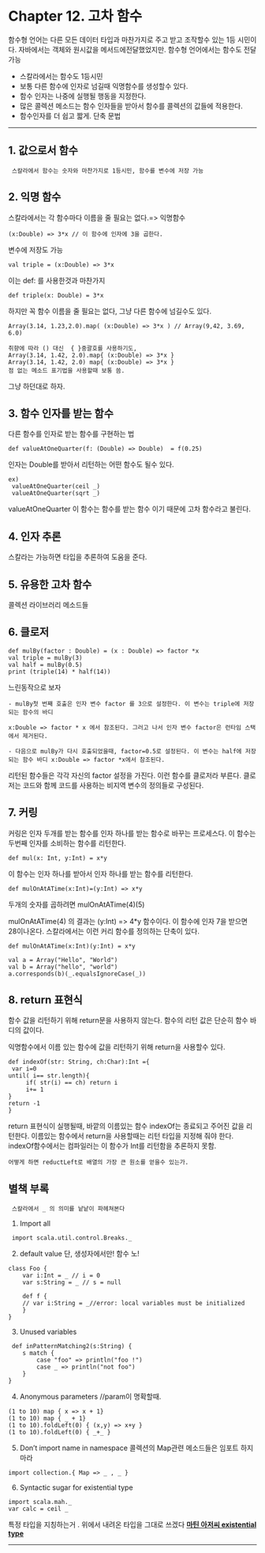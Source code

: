 # Chapter 12. 고차 함수

함수형 언어는 다른 모든 데이터 타입과 마찬가지로 주고 받고 조작할수 있는 1등 시민이다.
자바에서는 객체와 원시값을 메서드에전달했었지만.
함수형 언어에서는 함수도 전달 가능


- 스칼라에서는 함수도 1등시민
- 보통 다른 함수에 인자로 넘길때 익명함수를 생성할수 있다.
- 함수 인자는 나중에 실행될 행동을 지정한다.
- 많은 콜렉션 메소드는 함수 인자들을 받아서 함수를 콜렉션의 값들에 적용한다.
- 함수인자를 더 쉽고 짧게. 단축 문법

<hr />



## 1. 값으로서 함수
```
 스칼라에서 함수는 숫자와 마찬가지로 1등시민, 함수를 변수에 저장 가능
```


## 2. 익명 함수
스칼라에서는 각 함수마다 이름을 줄 필요는 없다.=> 익명함수
```
(x:Double) => 3*x // 이 함수에 인자에 3을 곱한다.
```

변수에 저장도 가능
```
val triple = (x:Double) => 3*x
```

이는 def: 를 사용한것과 마찬가지
```
def triple(x: Double) = 3*x
```

하지만 꼭 함수 이름을 줄 필요는 없다, 그냥 다른 함수에 넘길수도 있다.

```
Array(3.14, 1.23,2.0).map( (x:Double) => 3*x ) // Array(9,42, 3.69, 6.0)
```


```
취향에 따라 () 대신  { }중괄호를 사용하기도,
Array(3.14, 1.42, 2.0).map{ (x:Double) => 3*x }
Array(3.14, 1.42, 2.0) map{ (x:Double) => 3*x }
점 없는 메소드 표기법을 사용할때 보통 씀.
```
그냥 하던대로 하자.


## 3. 함수 인자를 받는 함수

다른 함수를 인자로 받는 함수를 구현하는 법
```
def valueAtOneQuarter(f: (Double) => Double)  = f(0.25)
```

인자는 Double를 받아서 리턴하는 어떤 함수도 될수 있다.
```
ex)
 valueAtOneQuarter(ceil _)
 valueAtOneQuarter(sqrt _)

```

valueAtOneQuarter 이 함수는 함수를 받는 함수 이기 때문에 고차 함수라고 불린다.

## 4. 인자 추론

스칼라는 가능하면 타입을 추론하여 도움을 준다.

## 5. 유용한 고차 함수

콜렉션 라이브러리 메소드들

## 6. 클로저
```
def mulBy(factor : Double) = (x : Double) => factor *x
val triple = mulBy(3)
val half = mulBy(0.5)
print (triple(14) * half(14))

```
느린동작으로 보자

```
- mulBy첫 번째 호출은 인자 변수 factor 를 3으로 설정한다. 이 변수는 triple에 저장되는 함수의 바디

x:Double => factor * x 에서 참조된다. 그러고 나서 인자 변수 factor은 런타임 스택에서 제거된다.

- 다음으로 mulBy가 다시 호출되었을때, factor=0.5로 설정된다. 이 변수는 half에 저장되는 함수 바디 x:Double => factor *x에서 참조된다.

```

리턴된 함수들은 각각 자신의 factor 설정을 가진다.
이런 함수를 클로저라 부른다.
클로저는 코드와 함께 코드를 사용하는 비지역 변수의 정의들로 구성된다.

## 7. 커링

   커링은 인자 두개를 받는 함수를 인자 하나를 받는 함수로 바꾸는 프로세스다.
   이 함수는 두번째 인자를 소비하는 함수를 리턴한다.

   ```
   def mul(x: Int, y:Int) = x*y
   ```

   이 함수는 인자 하나를 받아서  인자 하나를 받는 함수를 리턴한다.
   ```
   def mulOnAtATime(x:Int)=(y:Int) => x*y
   ```

   두개의 숫자를 곱하려면
   mulOnAtATime(4)(5)

   mulOnAtATime(4) 의 결과는 (y:Int) => 4*y 함수이다.
   이 함수에 인자 7을 받으면 28이나온다.
   스칼라에서는 이런 커리 함수를 정의하는 단축이 있다.

   ```
   def mulOnAtATime(x:Int)(y:Int) = x*y

   val a = Array("Hello", "World")
   val b = Array("hello", "world")
   a.corresponds(b)(_.equalsIgnoreCase(_))

```


## 8. return 표현식
함수 값을 리턴하기 위해 return문을 사용하지 않는다.
함수의 리턴 값은 단순히 함수 바디의 값이다.

익명함수에서 이름 있는 함수에 값을 리턴하기 위해 return을 사용할수 있다.

   ```
   def indexOf(str: String, ch:Char):Int ={
    var i=0
   until( i== str.length){
        if( str(i) == ch) return i
        i+= 1
   }
   return -1
   }
   ```

   return  표현식이 실행될때, 바깥의 이름있는 함수 indexOf는 종료되고 주어진 값을 리턴한다.
   이름있는 함수에서 return을 사용할때는 리턴 타입을 지정해 줘야 한다.
   indexOf함수에서는 컴파일러는 이 함수가 Int를 리턴함을 추론하지 못함.

   ```
   어떻게 하면 reductLeft로 배열의 가장 큰 원소를 얻을수 있는가.
   ```



## 별책 부록
```
 스칼라에서 _ 의 의미를 낱낱이 파헤쳐본다
```

1. Import all

```
 import scala.util.control.Breaks._
 ```
2. default value
 단, 생성자에서만! 함수 노!
```
class Foo {
    var i:Int = _ // i = 0
    var s:String = _ // s = null

    def f {
    // var i:String = _//error: local variables must be initialized
    }
}
```

3. Unused variables

```
 def inPatternMatching2(s:String) {
    s match {
        case "foo" => println("foo !")
        case _ => println("not foo")
    }
}
```

4. Anonymous parameters //param이 명확할때.

```
(1 to 10) map { x => x + 1}
(1 to 10) map { _ + 1}
(1 to 10).foldLeft(0) { (x,y) => x+y }
(1 to 10).foldLeft(0) { _+_ }
```

5. Don’t import name in namespace
 콜렉션의 Map관련 메소드들은 임포트 하지마라
```
import collection.{ Map => _ , _ }
```

6. Syntactic sugar for existential type
```
import scala.mah._
var calc = ceil _
```

특정 타입을 지칭하는거 . 위에서 내려온 타입을 그대로 쓰겠다
**[마틴 아저씨 existential type](http://www.artima.com/scalazine/articles/scalas_type_system.html)**

 
<hr/>

